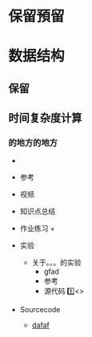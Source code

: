# 保留預留


# 数据结构


## 保留

## 时间复杂度计算

### 的地方的地方
   *
   * 参考
   * 视频
   * 知识点总结

   * 作业练习
      +
   * 实验
      + 关于。。。的实验
         - gfad
         - 参考
         - 源代码
           :one:[]()<>   
   * Sourcecode
      + [dafaf](dfaf)<br>
